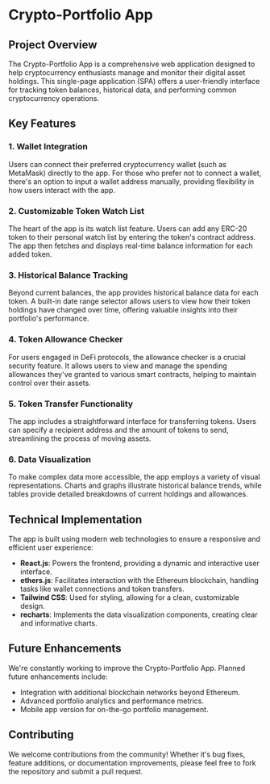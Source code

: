 # Crypto-Portfolio App

## Project Overview

The Crypto-Portfolio App is a comprehensive web application designed to help cryptocurrency enthusiasts manage and monitor their digital asset holdings. This single-page application (SPA) offers a user-friendly interface for tracking token balances, historical data, and performing common cryptocurrency operations.

## Key Features

### 1. Wallet Integration
Users can connect their preferred cryptocurrency wallet (such as MetaMask) directly to the app. For those who prefer not to connect a wallet, there's an option to input a wallet address manually, providing flexibility in how users interact with the app.

### 2. Customizable Token Watch List
The heart of the app is its watch list feature. Users can add any ERC-20 token to their personal watch list by entering the token's contract address. The app then fetches and displays real-time balance information for each added token.

### 3. Historical Balance Tracking
Beyond current balances, the app provides historical balance data for each token. A built-in date range selector allows users to view how their token holdings have changed over time, offering valuable insights into their portfolio's performance.

### 4. Token Allowance Checker
For users engaged in DeFi protocols, the allowance checker is a crucial security feature. It allows users to view and manage the spending allowances they've granted to various smart contracts, helping to maintain control over their assets.

### 5. Token Transfer Functionality
The app includes a straightforward interface for transferring tokens. Users can specify a recipient address and the amount of tokens to send, streamlining the process of moving assets.

### 6. Data Visualization
To make complex data more accessible, the app employs a variety of visual representations. Charts and graphs illustrate historical balance trends, while tables provide detailed breakdowns of current holdings and allowances.

## Technical Implementation

The app is built using modern web technologies to ensure a responsive and efficient user experience:

- **React.js**: Powers the frontend, providing a dynamic and interactive user interface.
- **ethers.js**: Facilitates interaction with the Ethereum blockchain, handling tasks like wallet connections and token transfers.
- **Tailwind CSS**: Used for styling, allowing for a clean, customizable design.
- **recharts**: Implements the data visualization components, creating clear and informative charts.

## Future Enhancements

We're constantly working to improve the Crypto-Portfolio App. Planned future enhancements include:

- Integration with additional blockchain networks beyond Ethereum.
- Advanced portfolio analytics and performance metrics.
- Mobile app version for on-the-go portfolio management.

## Contributing

We welcome contributions from the community! Whether it's bug fixes, feature additions, or documentation improvements, please feel free to fork the repository and submit a pull request.
